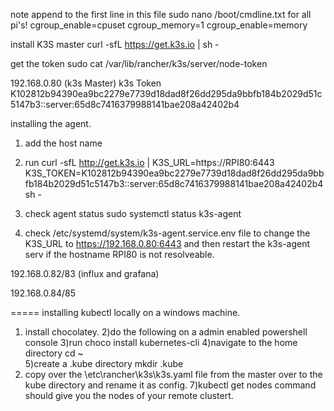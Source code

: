note  append  to the first line in this  file sudo nano /boot/cmdline.txt for all pi's!
  cgroup_enable=cpuset cgroup_memory=1 cgroup_enable=memory


install K3S master curl -sfL https://get.k3s.io | sh -

get the token sudo cat /var/lib/rancher/k3s/server/node-token

192.168.0.80 (k3s Master) k3s Token K102812b94390ea9bc2279e7739d18dad8f26dd295da9bbfb184b2029d51c5147b3::server:65d8c7416379988141bae208a42402b4

installing the agent.
1) add the host name

3) run curl -sfL http://get.k3s.io | K3S_URL=https://RPI80:6443 \
K3S_TOKEN=K102812b94390ea9bc2279e7739d18dad8f26dd295da9bbfb184b2029d51c5147b3::server:65d8c7416379988141bae208a42402b4 sh -
4) check agent status sudo systemctl status k3s-agent

5) check  /etc/systemd/system/k3s-agent.service.env file to change the K3S_URL to https://192.168.0.80:6443 and then restart the k3s-agent serv if the hostname RPI80
is not resolveable.


192.168.0.82/83 (influx and grafana)

192.168.0.84/85

=====
installing kubectl locally on a windows machine.
1) install chocolatey.
2)do the following on a admin enabled powershell console 
3)run choco install kubernetes-cli 
4)navigate to the home directory cd ~\
5)create a .kube directory mkdir .kube
6) copy over the \etc\rancher\k3s\k3s.yaml file from the master over to the kube directory and rename it as config.
7)kubectl get nodes command should give you the nodes of your remote clustert.

